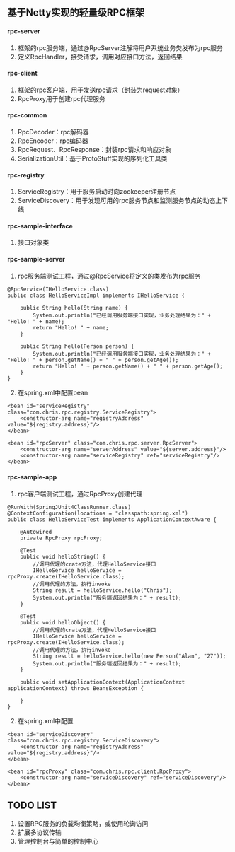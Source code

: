 ## 基于Netty实现的轻量级RPC框架


#### rpc-server
1. 框架的rpc服务端，通过@RpcServer注解将用户系统业务类发布为rpc服务
2. 定义RpcHandler，接受请求，调用对应接口方法，返回结果

#### rpc-client
1. 框架的rpc客户端，用于发送rpc请求（封装为request对象）
2. RpcProxy用于创建rpc代理服务

#### rpc-common
1. RpcDecoder：rpc解码器
2. RpcEncoder：rpc编码器
3. RpcRequest、RpcResponse：封装rpc请求和响应对象
4. SerializationUtil：基于ProtoStuff实现的序列化工具类

#### rpc-registry
1. ServiceRegistry：用于服务启动时向zookeeper注册节点
2. ServiceDiscovery：用于发现可用的rpc服务节点和监测服务节点的动态上下线

#### rpc-sample-interface
1. 接口对象类

#### rpc-sample-server
1. rpc服务端测试工程，通过@RpcService将定义的类发布为rpc服务
```
@RpcService(IHelloService.class)
public class HelloServiceImpl implements IHelloService {

    public String hello(String name) {
        System.out.println("已经调用服务端接口实现，业务处理结果为：" + "Hello! " + name);
        return "Hello! " + name;
    }

    public String hello(Person person) {
        System.out.println("已经调用服务端接口实现，业务处理结果为：" + "Hello! " + person.getName() + " " + person.getAge());
        return "Hello! " + person.getName() + " " + person.getAge();
    }
}
```
2. 在spring.xml中配置bean
```
<bean id="serviceRegistry" class="com.chris.rpc.registry.ServiceRegistry">
    <constructor-arg name="registryAddress" value="${registry.address}"/>
</bean>

<bean id="rpcServer" class="com.chris.rpc.server.RpcServer">
    <constructor-arg name="serverAddress" value="${server.address}"/>
    <constructor-arg name="serviceRegistry" ref="serviceRegistry"/>
</bean>
```

#### rpc-sample-app
1. rpc客户端测试工程，通过RpcProxy创建代理
```
@RunWith(SpringJUnit4ClassRunner.class)
@ContextConfiguration(locations = "classpath:spring.xml")
public class HelloServiceTest implements ApplicationContextAware {

    @Autowired
    private RpcProxy rpcProxy;

    @Test
    public void helloString() {
        //调用代理的crate方法，代理HelloService接口
        IHelloService helloService = rpcProxy.create(IHelloService.class);
        //调用代理的方法，执行invoke
        String result = helloService.hello("Chris");
        System.out.println("服务端返回结果为：" + result);
    }

    @Test
    public void helloObject() {
        //调用代理的crate方法，代理HelloService接口
        IHelloService helloService = rpcProxy.create(IHelloService.class);
        //调用代理的方法，执行invoke
        String result = helloService.hello(new Person("Alan", "27"));
        System.out.println("服务端返回结果为：" + result);
    }

    public void setApplicationContext(ApplicationContext applicationContext) throws BeansException {

    }
}
```
2. 在spring.xml中配置
```
<bean id="serviceDiscovery" class="com.chris.rpc.registry.ServiceDiscovery">
    <constructor-arg name="registryAddress" value="${registry.address}"/>
</bean>

<bean id="rpcProxy" class="com.chris.rpc.client.RpcProxy">
    <constructor-arg name="serviceDiscovery" ref="serviceDiscovery"/>
</bean>
```

## TODO LIST
1. 设置RPC服务的负载均衡策略，或使用轮询访问
2. 扩展多协议传输
3. 管理控制台与简单的控制中心